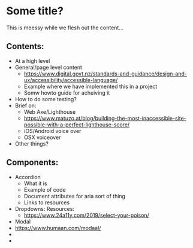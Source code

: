 # Some title?
This is meessy while we flesh out the content...
## Contents:
- At a high level
- General/page level content
    - https://www.digital.govt.nz/standards-and-guidance/design-and-ux/accessibility/accessible-language/
    - Example where we have implemented this in a project
    - Somw howto guide for acheiving it
- How to do some testing?
 - Brief on:
    - Web Axe/Lighthouse
     - https://www.matuzo.at/blog/building-the-most-inaccessible-site-possible-with-a-perfect-lighthouse-score/
    - iOS/Android voice over
    - OSX voiceover
 - Other things?
 

## Components:
- Accordion
    - What it is
    - Example of code
    - Document attributes for aria sort of thing
    - Links to resources
- Dropdowns:
    Resources:
     - https://www.24a11y.com/2019/select-your-poison/
- Modal
 - https://www.humaan.com/modaal/
- 
- 
